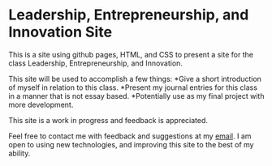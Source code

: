 # Leadership, Entrepreneurship, and Innovation Site

This is a site using github pages, HTML, and CSS to present a site for the class Leadership, Entrepreneurship, and Innovation.

This site will be used to accomplish a few things:
*Give a short introduction of myself in relation to this class.
*Present my journal entries for this class in a manner that is not essay based.
*Potentially use as my final project with more development.

This site is a work in progress and feedback is appreciated. 

Feel free to contact me with feedback and suggestions at my [email](cutlerthayer@gmail.com). I am open to using new technologies, and improving this site to the best of my ability.
